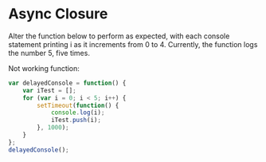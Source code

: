 # Async Closure

Alter the function below to perform as expected, with each console statement printing i as it increments from 0 to 4. Currently, the function logs the number 5, five times.

Not working function:
```javascript
var delayedConsole = function() {
    var iTest = [];
    for (var i = 0; i < 5; i++) {
        setTimeout(function() {
            console.log(i);
            iTest.push(i);
        }, 1000);
    }
};
delayedConsole();
```
